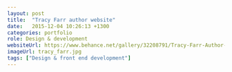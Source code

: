 ```yaml
---
layout: post
title:  "Tracy Farr author website"
date:   2015-12-04 10:26:13 +1300
categories: portfolio
role: Design & development
websiteUrl: https://www.behance.net/gallery/32208791/Tracy-Farr-Author-Website
imageUrl: tracy_farr.jpg
tags: ["Design & front end development"]
---
```

 
